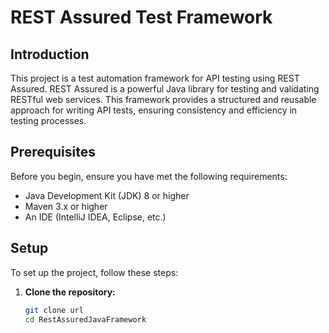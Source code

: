 # REST Assured Test Framework

## Introduction
This project is a test automation framework for API testing using REST Assured. REST Assured is a powerful Java library for testing and validating RESTful web services. 
This framework provides a structured and reusable approach for writing API tests, ensuring consistency and efficiency in testing processes.

## Prerequisites
Before you begin, ensure you have met the following requirements:
- Java Development Kit (JDK) 8 or higher
- Maven 3.x or higher
- An IDE (IntelliJ IDEA, Eclipse, etc.)

## Setup
To set up the project, follow these steps:

1. **Clone the repository:**
   ```bash
   git clone url
   cd RestAssuredJavaFramework
